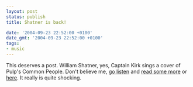 ```yaml
---
layout: post
status: publish
title: Shatner is back!

date: '2004-09-23 22:52:00 +0100'
date_gmt: '2004-09-23 22:52:00 +0100'
tags:
- music
---
```

This deserves a post. William Shatner, yes, Captain Kirk sings a cover of Pulp's Common People.
Don't believe me, <a href="http://www.shoutfactory.com/av/common_people.mov">go listen</a> and <a href="http://www.buzzgrinder.com/archives/william_shatner_is_no_has_been.php">read some more</a> or <a href="http://www.benfolds.org/forum/26946">here</a>.
It really is quite shocking.
